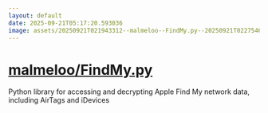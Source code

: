 ```yaml
---
layout: default
date: 2025-09-21T05:17:20.593036
image: assets/20250921T021943312--malmeloo--FindMy.py--20250921T022754655--cropped.png
---
```


# [malmeloo/FindMy.py](https://github.com/malmeloo/FindMy.py)

Python library for accessing and decrypting Apple Find My network data, including AirTags and iDevices
